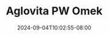--- 
title: "Aglovita PW Omek"
description: "video bokep Aglovita PW Omek durasi panjang   baru"
date: 2024-09-04T10:02:55-08:00
file_code: "g47rpyku4c1g"
draft: false
cover: "go2iqjrj620dn7es.jpg"
tags: ["Aglovita", "Omek", "bokep-indo", "bokep-viral", "bokep-ig"]
length: 219
fld_id: "1482686"
foldername: "Aglovita 1"
categories: ["Aglovita 1"]
views: 0
---